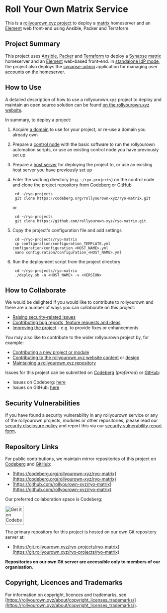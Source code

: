 <!--
SPDX-FileCopyrightText: 2022 Wilfred Nicoll <xyzroller@rollyourown.xyz>
SPDX-License-Identifier: CC-BY-SA-4.0
-->

# Roll Your Own Matrix Service

This is a [rollyourown.xyz project](https://rollyourown.xyz/rollyourown/projects/) to deploy a [matrix](https://matrix.org/) homeserver and an [Element](https://github.com/vector-im/element-web/) web front-end using Ansible, Packer and Terraform.

## Project Summary

This project uses [Ansible](https://www.ansible.com/), [Packer](https://www.packer.io/) and [Terraform](https://www.terraform.io/) to deploy a [Synapse](https://github.com/matrix-org/synapse) [matrix](https://matrix.org/) homeserver and an [Element](https://github.com/vector-im/element-web/) web-based front-end. In [standalone IdP mode](#standalone-idp-mode), the project also deploys the [synapse-admin](https://github.com/Awesome-Technologies/synapse-admin) application for managing user accounts on the homeserver.

## How to Use

A detailed description of how to use a rollyourown.xyz project to deploy and maintain an open source solution can be found [on the rollyourown.xyz website](https://rollyourown.xyz/rollyourown/how_to_use/).

In summary, to deploy a project:

1. Acquire [a domain](https://rollyourown.xyz/rollyourown/how_to_use/deploy/#a-domain) to use for your project, or re-use a domain you already own

2. Prepare a [control node](https://rollyourown.xyz/rollyourown/how_to_use/control_node/) with the basic software to run the rollyourown automation scripts, or use an existing control node you have previously set up

3. Prepare a [host server](https://rollyourown.xyz/rollyourown/how_to_use/host_server/) for deploying the project to, or use an existing host server you have previously set up

4. Enter the working directory (e.g. `~/ryo-projects`) on the control node and clone the project repository from [Codeberg](https://codeberg.org/) or [GitHub](https://github.com/)

        cd ~/ryo-projects
        git clone https://codeberg.org/rollyourown-xyz/ryo-matrix.git

    or

        cd ~/ryo-projects
        git clone https://github.com/rollyourown-xyz/ryo-matrix.git

5. Copy the project's configuration file and add settings

        cd ~/ryo-projects/ryo-matrix
        cp configuration/configuration_TEMPLATE.yml configuration/configuration_<HOST_NAME>.yml
        nano configuration/configuration_<HOST_NAME>.yml

6. Run the deployment script from the project directory

        cd ~/ryo-projects/ryo-matrix
        ./deploy.sh -n <HOST_NAME> -v <VERSION>

## How to Collaborate

We would be delighted if you would like to contribute to rollyourown and there are a number of ways you can collaborate on this project:

- [Raising security-related issues](https://rollyourown.xyz/collaborate/security_vulnerabilities/)
- [Contributing bug reports, feature requests and ideas](https://rollyourown.xyz/collaborate/bug_reports_feature_requests_ideas/)
- [Improving the project](https://rollyourown.xyz/collaborate/existing_projects_and_modules/) - e.g. to provide fixes or enhancements

You may also like to contribute to the wider rollyourown project by, for example:

- [Contributing a new project or module](https://rollyourown.xyz/collaborate/new_projects_and_modules/)
- [Contributing to the rollyourown.xyz website content](https://rollyourown.xyz/collaborate/website_content/) or [design](https://rollyourown.xyz/collaborate/website_design/)
- [Maintaining a rollyourown.xyz repository](https://rollyourown.xyz/collaborate/working_with_git/what_is_git/#project-maintainer)

Issues for this project can be submitted on [Codeberg](https://codeberg.org/) (_preferred_) or [GitHub](https://github.com/):

- Issues on Codeberg: [here](https://codeberg.org/rollyourown-xyz/ryo-matrix/issues)
- Issues on GitHub: [here](https://github.com/rollyourown-xyz/ryo-matrix/issues)

## Security Vulnerabilities

If you have found a security vulnerability in any rollyourown service or any of the rollyourown projects, modules or other repositories, please read our [security disclosure policy](https://rollyourown.xyz/collaborate/security_vulnerabilities/) and report this via our [security vulnerability report form](https://forms.rollyourown.xyz/security-vulnerability).

## Repository Links

For public contributions, we maintain mirror repositories of this project on [Codeberg](https://codeberg.org) and [GitHub](https://github.com):

- [https://codeberg.org/rollyourown-xyz/ryo-matrix](https://codeberg.org/rollyourown-xyz/ryo-matrix)
- [https://github.com/rollyourown-xyz/ryo-matrix](https://github.com/rollyourown-xyz/ryo-matrix)

Our preferred collaboration space is Codeberg:

<a href="https://codeberg.org/rollyourown-xyz/ryo-matrix"><img alt="Get it on Codeberg" src="https://get-it-on.codeberg.org/get-it-on-blue-on-white.png" height="60"></a>

The primary repository for this project is hosted on our own Git repository server at:

- [https://git.rollyourown.xyz/ryo-projects/ryo-matrix](https://git.rollyourown.xyz/ryo-projects/ryo-matrix)

**Repositories on our own Git server are accessible only to members of our organisation**.

## Copyright, Licences and Trademarks

For information on copyright, licences and trademarks, see [https://rollyourown.xyz/about/copyright_licenses_trademarks/](https://rollyourown.xyz/about/copyright_licenses_trademarks/).
